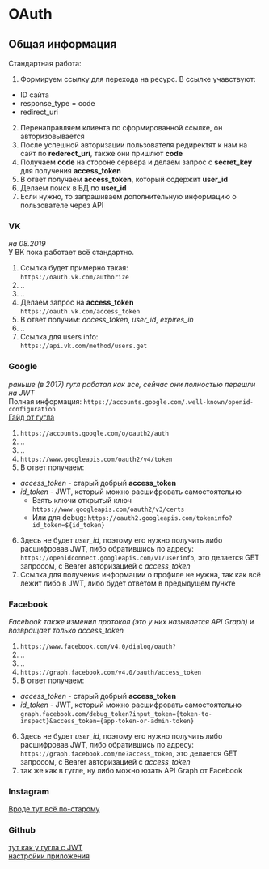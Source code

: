 
# OAuth

## Общая информация  
Стандартная работа:  
1. Формируем ссылку для перехода на ресурс. В ссылке учавствуют:
- ID сайта
- response_type = code
- redirect_uri
2. Перенаправляем клиента по сформированной ссылке, он авторизовывается  
3. После успешной авторизации пользователя редиректят к нам на сайт по **rederect_uri**, также они пришлют **code**
4. Получаем **code** на стороне сервера и делаем запрос с **secret_key** для получения **access_token**   
5. В ответ получаем **access_token**, который содержит **user_id**
6. Делаем поиск в БД по **user_id**
7. Если нужно, то запрашиваем дополнительную информацию о пользователе через API


### VK  
_на 08.2019_  
У ВК пока работает всё стандартно.
1. Ссылка будет примерно такая:  
```https://oauth.vk.com/authorize```
2. ..
3. ..
4. Делаем запрос на  **access_token**  
```https://oauth.vk.com/access_token```
5. В ответ получим: _access_token_, _user_id_, _expires_in_
6. ..
7. Ссылка для users info:  
```https://api.vk.com/method/users.get```


### Google
_раньше (в 2017) гугл работал как все, сейчас они полностью перешли на JWT_  
Полная информация: ```https://accounts.google.com/.well-known/openid-configuration```   
[Гайд от гугла ](https://developers.google.com/identity/protocols/OpenIDConnect?hl=ru#discovery)
1. ```https://accounts.google.com/o/oauth2/auth```
2. ..
3. ..
4. ```https://www.googleapis.com/oauth2/v4/token```
5. В ответ получаем: 
- _access_token_ - старый добрый **access_token** 
- _id_token_ - JWT, который можно расшифровать самостоятельно  
    - Взять ключи открытый ключ ```https://www.googleapis.com/oauth2/v3/certs```
    - Или для debug:  ```https://oauth2.googleapis.com/tokeninfo?id_token=${id_token}```
6. Здесь не будет _user_id_, поэтому его нужно получить либо расшифровав JWT, либо обратившись по адресу:  ```https://openidconnect.googleapis.com/v1/userinfo```, это делается GET запросом, с Bearer авторизацией с _access_token_
7. Ссылка для получения информации о профиле не нужна, так как всё лежит либо в JWT, либо будет ответом в предыдущем пункте

### Facebook
_Facebook также изменил протокол (это у них называется API Graph) и возвращает только access_token_
1. ```https://www.facebook.com/v4.0/dialog/oauth?```
2. ..
3. ..
4. ```https://graph.facebook.com/v4.0/oauth/access_token```
5. В ответ получаем: 
- _access_token_ - старый добрый **access_token** 
- _id_token_ - JWT, который можно расшифровать самостоятельно  
```graph.facebook.com/debug_token?input_token={token-to-inspect}&access_token={app-token-or-admin-token}```
6. Здесь не будет _user_id_, поэтому его нужно получить либо расшифровав JWT, либо обратившись по адресу:  ```https://graph.facebook.com/me?access_token```, это делается GET запросом, с Bearer авторизацией с _access_token_
7. так же как в гугле, ну либо можно юзать API Graph от Facebook


### Instagram
[Вроде тут всё по-старому](https://www.instagram.com/developer/authentication/)


### Github
[тут как у гугла с JWT](https://developer.github.com/apps/building-oauth-apps/authorizing-oauth-apps/)  
[настройки приложения](https://github.com/settings/developers)

